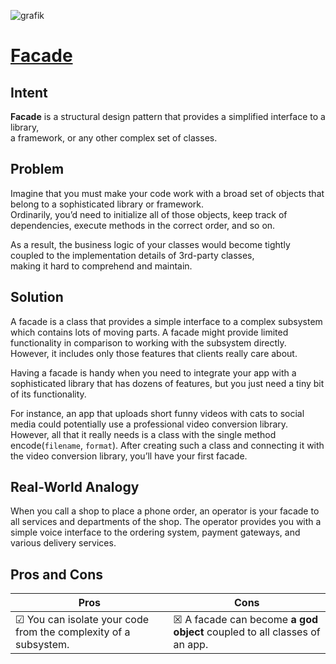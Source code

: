 ![grafik](https://github.com/user-attachments/assets/457611b7-d633-4c13-9527-fbc4f41a8f15)

# [Facade](https://refactoring.guru/design-patterns/facade)

## Intent

**Facade** is a structural design pattern that provides a simplified interface to a library,  
a framework, or any other complex set of classes.

## Problem

Imagine that you must make your code work with a broad set of objects that belong to a sophisticated library or framework.  
Ordinarily, you’d need to initialize all of those objects, keep track of dependencies, execute methods in the correct order, and so on.

As a result, the business logic of your classes would become tightly coupled to the implementation details of 3rd-party classes,  
making it hard to comprehend and maintain.

## Solution

A facade is a class that provides a simple interface to a complex subsystem which contains lots of moving parts. A facade might provide limited functionality in comparison to working with the subsystem directly. However, it includes only those features that clients really care about.

Having a facade is handy when you need to integrate your app with a sophisticated library that has dozens of features, but you just need a tiny bit of its functionality.

For instance, an app that uploads short funny videos with cats to social media could potentially use a professional video conversion library. However, all that it really needs is a class with the single method encode(``filename``, ``format``). After creating such a class and connecting it with the video conversion library, you’ll have your first facade.

## Real-World Analogy

When you call a shop to place a phone order, an operator is your facade to all services and departments of the shop. The operator provides you with a simple voice interface to the ordering system, payment gateways, and various delivery services. 

## Pros and Cons

| Pros | Cons |
| ----------- | ----------- |
|☑  You can isolate your code from the complexity of a subsystem.| ☒ A facade can become **a god object** coupled to all classes of an app.|

